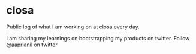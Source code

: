 # closa

Public log of what I am working on at closa every day.

I am sharing my learnings on bootstrapping my products on twitter. 
Follow [@aaprianil](https://twitter.com/aaprianil) on twitter 
